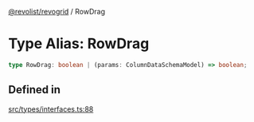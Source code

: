 [@revolist/revogrid](README.md) / RowDrag

# Type Alias: RowDrag

```ts
type RowDrag: boolean | (params: ColumnDataSchemaModel) => boolean;
```

## Defined in

[src/types/interfaces.ts:88](https://github.com/revolist/revogrid/blob/cef5db5acf21deb63962d633ec5e3d088dfc6c5b/src/types/interfaces.ts#L88)
